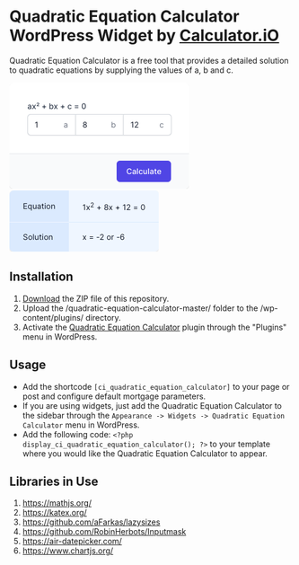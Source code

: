 # Quadratic Equation Calculator WordPress Widget by [Calculator.iO](https://www.calculator.io/ "Calculator.iO Homepage")

Quadratic Equation Calculator is a free tool that provides a detailed solution to quadratic equations by supplying the values of a, b and c.

![Quadratic Equation Calculator Input Form](/assets/images/screenshot-1.png "Quadratic Equation Calculator Input Form")
![Quadratic Equation Calculator Calculation Results](/assets/images/screenshot-2.png "Quadratic Equation Calculator Calculation Results")

## Installation

1. [Download](https://github.com/pub-calculator-io/age-calculator/archive/refs/heads/master.zip) the ZIP file of this repository.
2. Upload the /quadratic-equation-calculator-master/ folder to the /wp-content/plugins/ directory.
3. Activate the [Quadratic Equation Calculator](https://www.calculator.io/quadratic-equation-calculator/ "Quadratic Equation Calculator Homepage") plugin through the "Plugins" menu in WordPress.

## Usage
* Add the shortcode `[ci_quadratic_equation_calculator]` to your page or post and configure default mortgage parameters.
* If you are using widgets, just add the Quadratic Equation Calculator to the sidebar through the `Appearance -> Widgets -> Quadratic Equation Calculator` menu in WordPress.
* Add the following code: `<?php display_ci_quadratic_equation_calculator(); ?>` to your template where you would like the Quadratic Equation Calculator to appear.

## Libraries in Use
1. https://mathjs.org/
2. https://katex.org/
3. https://github.com/aFarkas/lazysizes
4. https://github.com/RobinHerbots/Inputmask
5. https://air-datepicker.com/
6. https://www.chartjs.org/
